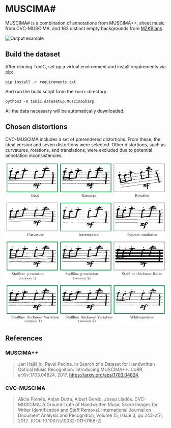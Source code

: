 # MUSCIMA#

MUSCIMA# is a combination of annotations from MUSCIMA++, sheet music from CVC-MUSCIMA, and 162 distinct empty backgrounds from [MZKBlank](https://github.com/v-dvorak/omr-layout-analysis/tree/main/app/MZKBlank).

![Output example](docs/CVC-MUSCIMA_W-01_N-10_D-staffline-thickness-variation-v2.png)

## Build the dataset

After cloning TonIC, set up a virtual environment and install requirements via pip:

```
pip install -r requirements.txt
```

And run the build script from the `tonic` directory:

```
python3 -m tonic.datasetup.MuscimaSharp
```

All the data necessary will be automatically downloaded.

## Chosen distortions

CVC-MUSCIMA includes a set of prerendered distortions. From these, the ideal version and seven distortions were selected. Other distortions, such as curvatures, rotations, and translations, were excluded due to potential annotation inconsistencies.

![](docs/staff-distortions-highlighted.png)

## References

### MUSCIMA++

> Jan Hajič jr., Pavel Pecina. In Search of a Dataset for Handwritten Optical Music Recognition: Introducing MUSCIMA++. CoRR, arXiv:1703.04824, 2017. https://arxiv.org/abs/1703.04824.

### CVC-MUSCIMA

> Alicia Fornés, Anjan Dutta, Albert Gordo, Josep Lladós. CVC-MUSCIMA: A Ground-truth of Handwritten Music Score Images for Writer Identification and Staff Removal. International Journal on Document Analysis and Recognition, Volume 15, Issue 3, pp 243-251, 2012. (DOI: 10.1007/s10032-011-0168-2).